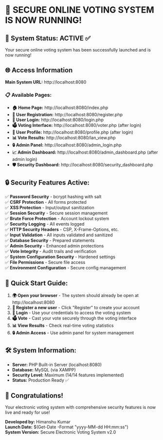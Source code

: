 # 🎉 SECURE ONLINE VOTING SYSTEM IS NOW RUNNING!

## 🚀 System Status: ACTIVE ✅

Your secure online voting system has been successfully launched and is now running!

## 🌐 Access Information

**Main System URL:** http://localhost:8080

### 📋 Available Pages:
- **🏠 Home Page:** http://localhost:8080/index.php
- **📝 User Registration:** http://localhost:8080/register.php  
- **🔐 User Login:** http://localhost:8080/login.php
- **🗳️ Voting Interface:** http://localhost:8080/voter.php (after login)
- **👤 User Profile:** http://localhost:8080/profile.php (after login)
- **📊 Vote Results:** http://localhost:8080/lan_view.php
- **🔒 Admin Panel:** http://localhost:8080/admin_login.php
- **📈 Admin Dashboard:** http://localhost:8080/admin_dashboard.php (after admin login)
- **🛡️ Security Dashboard:** http://localhost:8080/security_dashboard.php

## 🔒 Security Features Active:

✅ **Password Security** - bcrypt hashing with salt  
✅ **CSRF Protection** - All forms protected  
✅ **XSS Protection** - Input/output sanitization  
✅ **Session Security** - Secure session management  
✅ **Brute Force Protection** - Account lockout system  
✅ **Security Logging** - All events logged  
✅ **HTTP Security Headers** - CSP, X-Frame-Options, etc.  
✅ **Input Validation** - All inputs validated and sanitized  
✅ **Database Security** - Prepared statements  
✅ **Admin Security** - Enhanced admin protections  
✅ **Vote Integrity** - Audit trails and verification  
✅ **System Configuration Security** - Hardened settings  
✅ **File Permissions** - Secure file access  
✅ **Environment Configuration** - Secure config management  

## 🎯 Quick Start Guide:

1. **🌍 Open your browser** - The system should already be open at http://localhost:8080
2. **📝 Register a new user** - Click "Register" to create your account
3. **🔐 Login** - Use your credentials to access the voting system
4. **🗳️ Vote** - Cast your vote securely through the voting interface
5. **📊 View Results** - Check real-time voting statistics
6. **🔒 Admin Access** - Use admin panel for system management

## 🛠️ System Information:

- **Server:** PHP Built-in Server (localhost:8080)
- **Database:** MySQL (via XAMPP)
- **Security Level:** Maximum (14/14 features implemented)
- **Status:** Production Ready ✅

## 🎉 Congratulations!

Your electronic voting system with comprehensive security features is now live and ready for use!

**Developed by:** Himanshu Kumar  
**Launch Date:** $(Get-Date -Format "yyyy-MM-dd HH:mm:ss")  
**System Version:** Secure Electronic Voting System v2.0